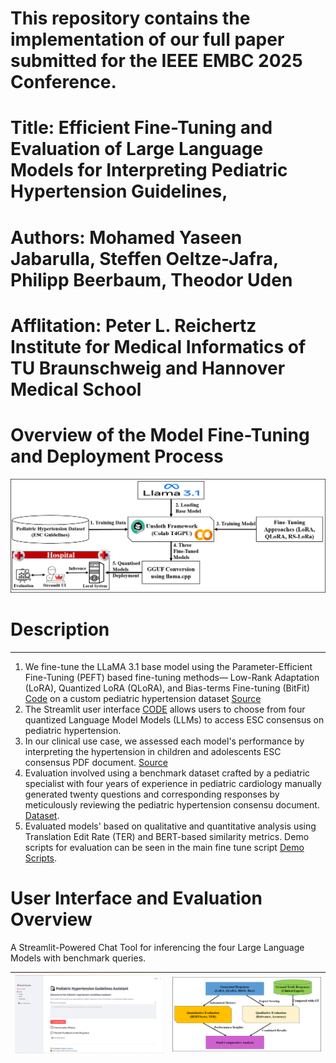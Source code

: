 # This repository contains the implementation of our full paper submitted for the IEEE EMBC 2025 Conference.
# Title: Efficient Fine-Tuning and Evaluation of Large Language Models for Interpreting Pediatric Hypertension Guidelines, 
# Authors: Mohamed Yaseen Jabarulla, Steffen Oeltze-Jafra, Philipp Beerbaum, Theodor Uden
# Afflitation: Peter L. Reichertz Institute for Medical Informatics of TU Braunschweig and Hannover Medical School

# Overview of the Model Fine-Tuning and Deployment Process

![Image1](https://github.com/yaseen28/hypert-ai/blob/main/Screenshots/Overview.png?raw=true)

# Description
------------------------------------------------------------------------------
1. We fine-tune the LLaMA 3.1 base model using the Parameter-Efficient Fine-Tuning (PEFT) based fine-tuning methods— Low-Rank Adaptation (LoRA), Quantized LoRA (QLoRA), and Bias-terms Fine-tuning (BitFit) [Code](https://github.com/yaseen28/hypert-ai/blob/main/Main_Finetune_Unsloth.ipynb) on a custom pediatric hypertension dataset [Source](https://github.com/yaseen28/hypert-ai/tree/main/Dataset)
2. The Streamlit user interface [CODE](https://github.com/yaseen28/hypert-ai/blob/main/streamlit_UI.py) allows users to choose from four quantized Language Model Models (LLMs) to access ESC consensus on pediatric hypertension.
4. In our clinical use case, we assessed each model's performance by interpreting the hypertension in children and adolescents ESC consensus PDF document. [Source](https://academic.oup.com/eurheartj/article/43/35/3290/6633855)<br/>
3. Evaluation involved using a benchmark dataset crafted by a pediatric specialist with four years of experience in pediatric cardiology manually generated twenty questions and corresponding responses by meticulously reviewing the pediatric hypertension consensu document.  [Dataset](https://github.com/yaseen28/hypert-ai/tree/main/Benchmark_Dataset).
4. Evaluated models' based on qualitative and quantitative analysis using Translation Edit Rate (TER) and BERT-based similarity metrics. Demo scripts for evaluation can be seen in the main fine tune script [Demo Scripts](https://github.com/yaseen28/hypert-ai/blob/main/Main_Finetune_Unsloth.ipynb).

# User Interface and Evaluation Overview

A Streamlit-Powered Chat Tool for inferencing the four Large Language Models with benchmark queries.

|![Image1](https://github.com/yaseen28/hypert-ai/blob/main/Screenshots/Interface.png?raw=true) | ![Image2](https://github.com/yaseen28/hypert-ai/blob/main/Screenshots/Evaluation.png?raw=true) |
|:---:|:---:|

